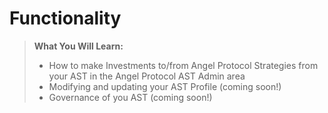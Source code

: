 # Functionality

> **What You Will Learn:** 
> - How to make Investments to/from Angel Protocol Strategies from your AST in the Angel Protocol AST Admin area
> - Modifying and updating your AST Profile (coming soon!) 
> - Governance of you AST (coming soon!)
